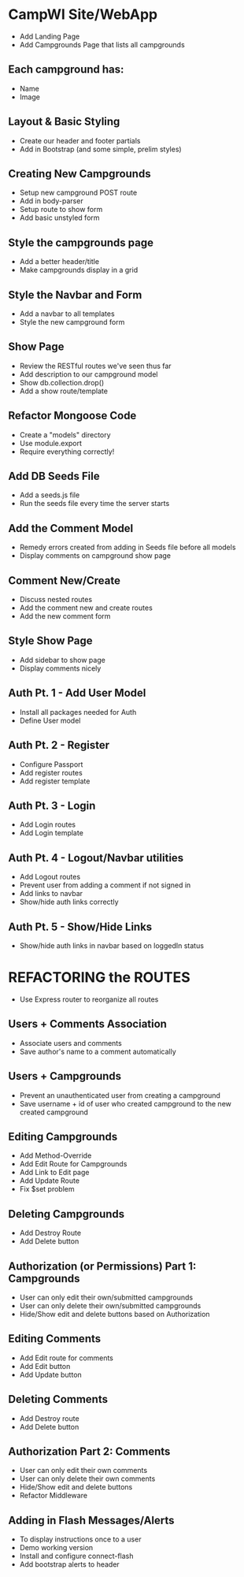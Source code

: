 # CampWI Site/WebApp

- Add Landing Page
- Add Campgrounds Page that lists all campgrounds

## Each campground has:

- Name
- Image

## Layout & Basic Styling

- Create our header and footer partials
- Add in Bootstrap (and some simple, prelim styles)

## Creating New Campgrounds

- Setup new campground POST route
- Add in body-parser
- Setup route to show form
- Add basic unstyled form

## Style the campgrounds page

- Add a better header/title
- Make campgrounds display in a grid

## Style the Navbar and Form

- Add a navbar to all templates
- Style the new campground form

## Show Page

- Review the RESTful routes we've seen thus far
- Add description to our campground model
- Show db.collection.drop()
- Add a show route/template

## Refactor Mongoose Code

- Create a "models" directory
- Use module.export
- Require everything correctly!

## Add DB Seeds File

- Add a seeds.js file
- Run the seeds file every time the server starts

## Add the Comment Model

- Remedy errors created from adding in Seeds file before all models
- Display comments on campground show page

## Comment New/Create

- Discuss nested routes
- Add the comment new and create routes
- Add the new comment form

## Style Show Page

- Add sidebar to show page
- Display comments nicely

## Auth Pt. 1 - Add User Model

- Install all packages needed for Auth
- Define User model

## Auth Pt. 2 - Register

- Configure Passport
- Add register routes
- Add register template

## Auth Pt. 3 - Login

- Add Login routes
- Add Login template

## Auth Pt. 4 - Logout/Navbar utilities

- Add Logout routes
- Prevent user from adding a comment if not signed in
- Add links to navbar
- Show/hide auth links correctly

## Auth Pt. 5 - Show/Hide Links

- Show/hide auth links in navbar based on loggedIn status

# REFACTORING the ROUTES

- Use Express router to reorganize all routes

## Users + Comments Association

- Associate users and comments
- Save author's name to a comment automatically

## Users + Campgrounds

- Prevent an unauthenticated user from creating a campground
- Save username + id of user who created campground to the new created campground

## Editing Campgrounds

- Add Method-Override
- Add Edit Route for Campgrounds
- Add Link to Edit page
- Add Update Route
- Fix \$set problem

## Deleting Campgrounds

- Add Destroy Route
- Add Delete button

## Authorization (or Permissions) Part 1: Campgrounds

- User can only edit their own/submitted campgrounds
- User can only delete their own/submitted campgrounds
- Hide/Show edit and delete buttons based on Authorization

## Editing Comments

- Add Edit route for comments
- Add Edit button
- Add Update button

## Deleting Comments

- Add Destroy route
- Add Delete button

## Authorization Part 2: Comments

- User can only edit their own comments
- User can only delete their own comments
- Hide/Show edit and delete buttons
- Refactor Middleware

## Adding in Flash Messages/Alerts

- To display instructions once to a user
- Demo working version
- Install and configure connect-flash
- Add bootstrap alerts to header

